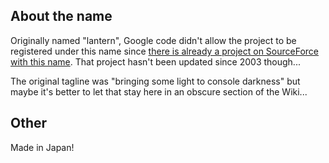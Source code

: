 ## About the name ##
Originally named "lantern", Google code didn't allow the project to be registered under this name since [there is already a project on SourceForce with this name](http://sourceforge.net/projects/lantern). That project hasn't been updated since 2003 though...

The original tagline was "bringing some light to console darkness" but maybe it's better to let that stay here in an obscure section of the Wiki...

## Other ##
Made in Japan!